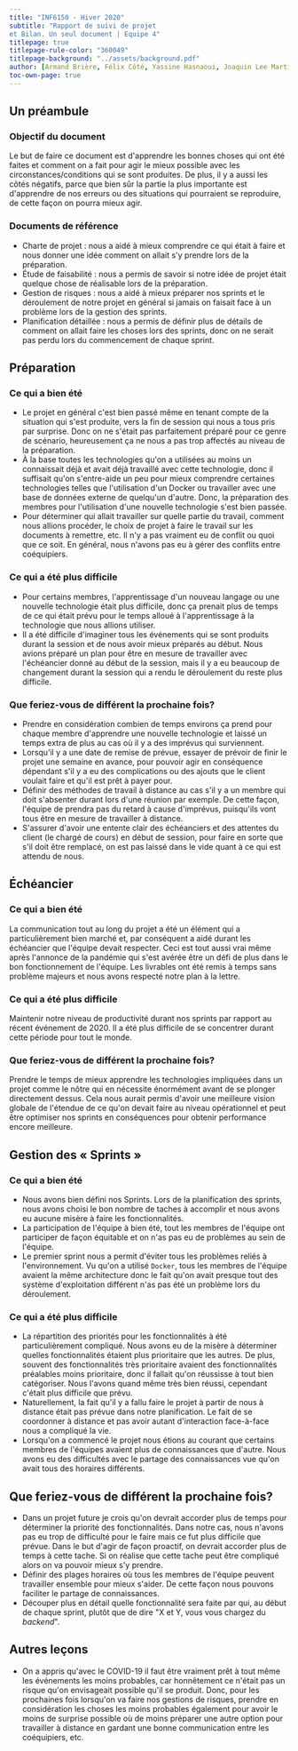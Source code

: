 ```yaml
---
title: "INF6150 - Hiver 2020"
subtitle: "Rapport de suivi de projet
et Bilan. Un seul document | Equipe 4"
titlepage: true
titlepage-rule-color: "360049"
titlepage-background: "../assets/background.pdf"
author: [Armand Brière, Félix Côté, Yassine Hasnaoui, Joaquin Lee Martinez, Charles Thérien]
toc-own-page: true
---
```


## Un préambule

### Objectif du document

Le but de faire ce document est d'apprendre les bonnes choses qui ont été faites et comment on a fait pour agir le mieux possible avec les circonstances/conditions qui se sont produites. De plus, il y a aussi les côtés négatifs, parce que bien sûr la partie la plus importante est d'apprendre de nos erreurs ou des situations qui pourraient se reproduire, de cette façon on pourra mieux agir.

### Documents de référence

- Charte de projet : nous a aidé à mieux comprendre ce qui était à faire et nous donner une idée comment on allait s'y prendre lors de la préparation.
- Étude de faisabilité : nous a permis de savoir si notre idée de projet était quelque chose de réalisable lors de la préparation.
- Gestion de risques : nous a aidé à mieux préparer nos sprints et le déroulement de notre projet en général si jamais on faisait face à un problème lors de la gestion des sprints.
- Planification détaillée : nous a permis de définir plus de détails de comment on allait faire les choses lors des sprints, donc on ne serait pas perdu lors du commencement de chaque sprint.

## Préparation

### Ce qui a bien été

- Le projet en général c'est bien passé même en tenant compte de la situation qui s'est produite, vers la fin de session qui nous a tous pris par surprise. Donc on ne s'était pas parfaitement préparé pour ce genre de scénario, heureusement ça ne nous a pas trop affectés au niveau de la préparation. 
- À la base toutes les technologies qu'on a utilisées au moins un connaissait déjà et avait déjà travaillé avec cette technologie, donc il suffisait qu'on s'entre-aide un peu pour mieux comprendre certaines technologies telles que l'utilisation d'un Docker ou travailler avec une base de données externe de quelqu'un d'autre. Donc, la préparation des membres pour l'utilisation d'une nouvelle technologie s'est bien passée.
- Pour déterminer qui allait travailler sur quelle partie du travail, comment nous allions procéder, le choix de projet à faire le travail sur les documents à remettre, etc. Il n'y a pas vraiment eu de conflit ou quoi que ce soit. En général, nous n'avons pas eu à gérer des conflits entre coéquipiers.

### Ce qui a été plus difficile

- Pour certains membres, l'apprentissage d'un nouveau langage ou une nouvelle technologie était plus difficile, donc ça prenait plus de temps de ce qui était prévu pour le temps alloué à l'apprentissage à la technologie que nous allions utiliser.
- Il a été difficile d'imaginer tous les événements qui se sont produits durant la session et de nous avoir mieux préparés au début. Nous avions préparé un plan pour être en mesure de travailler avec l'échéancier donné au début de la session, mais il y a eu beaucoup de changement durant la session qui a rendu le déroulement du reste plus difficile.

### Que feriez-vous de différent la prochaine fois?

- Prendre en considération combien de temps environs ça prend pour chaque membre d'apprendre une nouvelle technologie et laissé un temps extra de plus au cas où il y a des imprévus qui surviennent.
- Lorsqu’il y a une date de remise de prévue, essayer de prévoir de finir le projet une semaine en avance, pour pouvoir agir en conséquence dépendant s'il y a eu des complications ou des ajouts que le client voulait faire et qu'il est prêt à payer pour.
- Définir des méthodes de travail à distance au cas s'il y a un membre qui doit s'absenter durant lors d'une réunion par exemple. De cette façon, l'équipe de prendra pas du retard à cause d'imprévus, puisqu'ils vont tous être en mesure de travailler à distance.
- S'assurer d'avoir une entente clair des échéanciers et des attentes du client (le chargé de cours) en début de session, pour faire en sorte que s'il doit être remplacé, on est pas laissé dans le vide quant à ce qui est attendu de nous.

## Échéancier

### Ce qui a bien été

La communication tout au long du projet a été un élément qui a particulièrement bien marché et, par conséquent a aidé durant les échéancier que l'équipe devait respecter. Ceci est tout aussi vrai même après l'annonce de la pandémie qui s'est avérée être un défi de plus dans le bon fonctionnement  de l'équipe. Les livrables ont été remis à temps sans problème majeurs et nous avons respecté notre plan à la lettre.

### Ce qui a été plus difficile

Maintenir notre niveau de productivité durant nos sprints par rapport au récent événement de 2020. Il a été plus difficile de se concentrer durant cette période pour tout le monde.

### Que feriez-vous de différent la prochaine fois?

Prendre le temps de mieux apprendre les technologies impliquées dans un projet comme le nôtre qui en nécessite énormément avant de se plonger directement dessus.
Cela nous aurait permis d'avoir une meilleure vision globale de l'étendue de ce qu'on devait faire au niveau opérationnel et peut être optimiser nos sprints  en conséquences pour obtenir performance encore meilleure.

## Gestion des « Sprints »

### Ce qui a bien été

- Nous avons bien défini nos Sprints. Lors de la planification des sprints, nous avons choisi le bon nombre de taches à accomplir et nous avons eu aucune misère à faire les fonctionnalités. 
- La participation de l'équipe à bien été, tout les membres de l'équipe ont participer de façon équitable et on n'as pas eu de problèmes au sein de l'équipe.
- Le premier sprint nous a permit d'éviter tous les problèmes reliés à l'environnement. Vu qu'on a utilisé `Docker`, tous les membres de l'équipe avaient la même architecture donc le fait qu'on avait presque tout des système d'exploitation différent n'as pas été un problème lors du déroulement.

### Ce qui a été plus difficile

- La répartition des priorités pour les fonctionnalités à été particulièrement compliqué. Nous avons eu de la misère à déterminer quelles fonctionnalités étaient plus prioritaire que les autres. De plus, souvent des fonctionnalités très prioritaire avaient des fonctionnalités préalables moins prioritaire, donc il fallait qu'on réussisse à tout bien catégoriser. Nous l'avons quand même très bien réussi, cependant c'était plus difficile que prévu. 
- Naturellement, la fait qu'il y a fallu faire le projet à partir de nous à distance était pas prévue dans notre planification. Le fait de se coordonner à distance et pas avoir autant d'interaction face-à-face nous a compliqué la vie. 
- Lorsqu'on a commencé le projet nous étions au courant que certains membres de l'équipes avaient plus de connaissances que d'autre. Nous avons eu des difficultés avec le partage des connaissances vue qu'on avait tous des horaires différents. 

## Que feriez-vous de différent la prochaine fois?

- Dans un projet future je crois qu'on devrait accorder plus de temps pour déterminer la priorité des fonctionnalités. Dans notre cas, nous n'avons pas eu trop de difficulté pour le faire mais ce fut plus difficile que prévue. Dans le but d'agir de façon proactif, on devrait accorder plus de temps à cette tache. Si on réalise que cette tache peut être compliqué alors on va pouvoir mieux s'y prendre. 
- Définir des plages horaires où tous les membres de l'équipe peuvent travailler ensemble pour mieux s'aider. De cette façon nous pouvons faciliter le partage de connaissances. 
- Découper plus en détail quelle fonctionnalité sera faite par qui, au début de chaque sprint, plutôt que de dire "X et Y, vous vous chargez du *backend*".

## Autres leçons

- On a appris qu'avec le COVID-19 il faut être vraiment prêt à tout même les événements les moins probables, car honnêtement ce n'était pas un risque qu'on envisageait possible qu'il se produit. Donc, pour les prochaines fois lorsqu'on va faire nos gestions de risques, prendre en considération les choses les moins probables également pour avoir le moins de surprise possible où de moins préparer une autre option pour travailler à distance en gardant une bonne communication entre les coéquipiers, etc.

